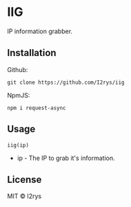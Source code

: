 # IIG
IP information grabber.

## Installation
Github:
```
git clone https://github.com/I2rys/iig
```

NpmJS:
```
npm i request-async
```

## Usage
```
iig(ip)
```

- ip - The IP to grab it's information.

## License
MIT © I2rys